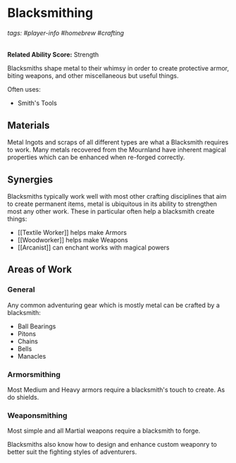 # Blacksmithing
###### tags: #player-info #homebrew #crafting
**Related Ability Score:** Strength

Blacksmiths shape metal to their whimsy in order to create protective armor, biting weapons, and other miscellaneous but useful things.

Often uses:
- Smith's Tools

## Materials
Metal Ingots and scraps of all different types are what a Blacksmith requires to work. Many metals recovered from the Mournland have inherent magical properties which can be enhanced when re-forged correctly.

## Synergies
Blacksmiths typically work well with most other crafting disciplines that aim to create permanent items, metal is ubiquitous in its ability to strengthen most any other work. These in particular often help a blacksmith create things:
- [[Textile Worker]] helps make Armors
- [[Woodworker]] helps make Weapons
- [[Arcanist]] can enchant works with magical powers

## Areas of Work

### General
Any common adventuring gear which is mostly metal can be crafted by a blacksmith:
- Ball Bearings
- Pitons
- Chains
- Bells
- Manacles

### Armorsmithing
Most Medium and Heavy armors require a blacksmith's touch to create. As do shields.

### Weaponsmithing
Most simple and all Martial weapons require a blacksmith to forge.

Blacksmiths also know how to design and enhance custom weaponry to better suit the fighting styles of adventurers.